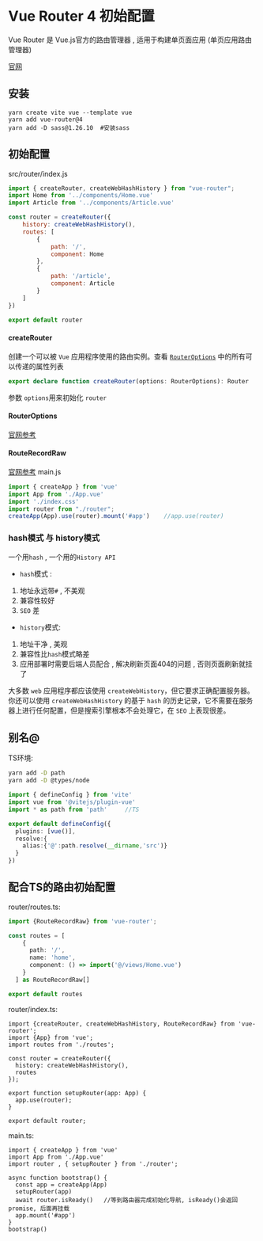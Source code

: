 # Vue Router 4 初始配置
Vue Router 是 Vue.js官方的路由管理器 , 适用于构建单页面应用  (单页应用路由管理器)

[官网](https://router.vuejs.org/zh/introduction.html)
## 安装
```sh{2}
yarn create vite vue --template vue
yarn add vue-router@4
yarn add -D sass@1.26.10  #安装sass 
```
## 初始配置
src/router/index.js
```js
import { createRouter, createWebHashHistory } from "vue-router";
import Home from '../components/Home.vue'
import Article from '../components/Article.vue'

const router = createRouter({           
    history: createWebHashHistory(),
    routes: [
        {
            path: '/',
            component: Home
        },
        {
            path: '/article',
            component: Article
        }
    ]
})

export default router
```
#### createRouter
创建一个可以被 `Vue` 应用程序使用的路由实例。查看 [`RouterOptions`](https://router.vuejs.org/zh/api/#history) 中的所有可以传递的属性列表
```ts
export declare function createRouter(options: RouterOptions): Router
```
参数 `options`用来初始化 `router`
#### RouterOptions
[官网参考](https://router.vuejs.org/zh/api/#history)
#### RouteRecordRaw
[官网参考](https://router.vuejs.org/zh/api/#routerecordraw)
main.js
```js
import { createApp } from 'vue'
import App from './App.vue'
import './index.css'
import router from "./router";
createApp(App).use(router).mount('#app')    //app.use(router)
```
### hash模式 与 history模式
一个用`hash` , 一个用的`History API`
* `hash`模式 :
1. 地址永远带`#` , 不美观
2. 兼容性较好
3. `SEO` 差
* `history`模式:
1. 地址干净 , 美观
2. 兼容性比`hash`模式略差
3. 应用部署时需要后端人员配合 ,  解决刷新页面404的问题 , 否则页⾯刷新就挂了

大多数 `web` 应用程序都应该使用 `createWebHistory`，但它要求正确配置服务器。你还可以使用 `createWebHashHistory` 的基于 `hash` 的历史记录，它不需要在服务器上进行任何配置，但是搜索引擎根本不会处理它，在 `SEO` 上表现很差。

## 别名@ 
TS环境:
```sh
yarn add -D path
yarn add -D @types/node
```
```ts
import { defineConfig } from 'vite'
import vue from '@vitejs/plugin-vue'
import * as path from 'path'     //TS

export default defineConfig({
  plugins: [vue()],
  resolve:{
    alias:{'@':path.resolve(__dirname,'src')}
  }
})
```
## 配合TS的路由初始配置
router/routes.ts:
```ts
import {RouteRecordRaw} from 'vue-router';

const routes = [
    {
      path: '/',
      name: 'home',
      component: () => import('@/views/Home.vue')
    }
  ] as RouteRecordRaw[]

export default routes
```

router/index.ts: 
```ts{3,12,16-18}
import {createRouter, createWebHashHistory, RouteRecordRaw} from 'vue-router';
import {App} from 'vue';
import routes from './routes';

const router = createRouter({
  history: createWebHashHistory(),
  routes  
});

export function setupRouter(app: App) {
  app.use(router);
}

export default router;
```
main.ts:
```ts{5-11}
import { createApp } from 'vue'
import App from './App.vue'
import router , { setupRouter } from './router';

async function bootstrap() {
  const app = createApp(App)
  setupRouter(app)
  await router.isReady()   //等到路由器完成初始化导航, isReady()会返回promise, 后面再挂载
  app.mount('#app')
}
bootstrap()
```
